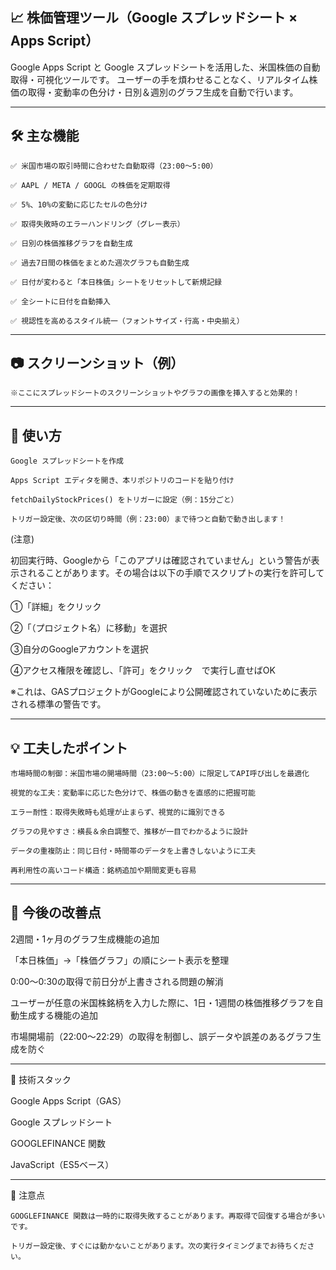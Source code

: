## 📈 株価管理ツール（Google スプレッドシート × Apps Script）

Google Apps Script と Google スプレッドシートを活用した、米国株価の自動取得・可視化ツールです。 ユーザーの手を煩わせることなく、リアルタイム株価の取得・変動率の色分け・日別＆週別のグラフ生成を自動で行います。

---

## 🛠 主な機能

    ✅ 米国市場の取引時間に合わせた自動取得（23:00〜5:00）

    ✅ AAPL / META / GOOGL の株価を定期取得

    ✅ 5%、10%の変動に応じたセルの色分け

    ✅ 取得失敗時のエラーハンドリング（グレー表示）

    ✅ 日別の株価推移グラフを自動生成

    ✅ 過去7日間の株価をまとめた週次グラフも自動生成

    ✅ 日付が変わると「本日株価」シートをリセットして新規記録

    ✅ 全シートに日付を自動挿入

    ✅ 視認性を高めるスタイル統一（フォントサイズ・行高・中央揃え）

---

## 📷 スクリーンショット（例）

    ※ここにスプレッドシートのスクリーンショットやグラフの画像を挿入すると効果的！

---

## 🚀 使い方

    Google スプレッドシートを作成

    Apps Script エディタを開き、本リポジトリのコードを貼り付け

    fetchDailyStockPrices() をトリガーに設定（例：15分ごと）

    トリガー設定後、次の区切り時間（例：23:00）まで待つと自動で動き出します！
        
(注意)

初回実行時、Googleから「このアプリは確認されていません」という警告が表示されることがあります。その場合は以下の手順でスクリプトの実行を許可してください：

①「詳細」をクリック

➁「（プロジェクト名）に移動」を選択

③自分のGoogleアカウントを選択

④アクセス権限を確認し、「許可」をクリック　で実行し直せばOK

※これは、GASプロジェクトがGoogleにより公開確認されていないために表示される標準の警告です。

---

## 💡 工夫したポイント

    市場時間の制御：米国市場の開場時間（23:00〜5:00）に限定してAPI呼び出しを最適化

    視覚的な工夫：変動率に応じた色分けで、株価の動きを直感的に把握可能

    エラー耐性：取得失敗時も処理が止まらず、視覚的に識別できる

    グラフの見やすさ：横長＆余白調整で、推移が一目でわかるように設計

    データの重複防止：同じ日付・時間帯のデータを上書きしないように工夫

    再利用性の高いコード構造：銘柄追加や期間変更も容易

---    

## 🧩 今後の改善点

2週間・1ヶ月のグラフ生成機能の追加

「本日株価」→「株価グラフ」の順にシート表示を整理

0:00〜0:30の取得で前日分が上書きされる問題の解消

ユーザーが任意の米国株銘柄を入力した際に、1日・1週間の株価推移グラフを自動生成する機能の追加

市場開場前（22:00〜22:29）の取得を制御し、誤データや誤差のあるグラフ生成を防ぐ

---

🔧 技術スタック

Google Apps Script（GAS）

Google スプレッドシート

GOOGLEFINANCE 関数

JavaScript（ES5ベース）

---

📌 注意点

    GOOGLEFINANCE 関数は一時的に取得失敗することがあります。再取得で回復する場合が多いです。

    トリガー設定後、すぐには動かないことがあります。次の実行タイミングまでお待ちください。
